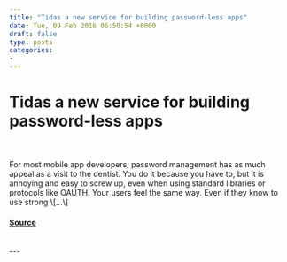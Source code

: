 ```yaml
---
title: "Tidas a new service for building password-less apps"
date: Tue, 09 Feb 2016 06:50:54 +0000
draft: false
type: posts
categories: 
- 
---
```

# Tidas a new service for building password-less apps

<br/>

<br/>
For most mobile app developers, password management has as much appeal as a visit to the dentist. You do it because you have to, but it is annoying and easy to screw up, even when using standard libraries or protocols like OAUTH. Your users feel the same way. Even if they know to use strong \[…\]

#### [Source](https://blog.trailofbits.com/2016/02/09/tidas-a-new-service-for-building-password-less-apps/)

<br/>
---
